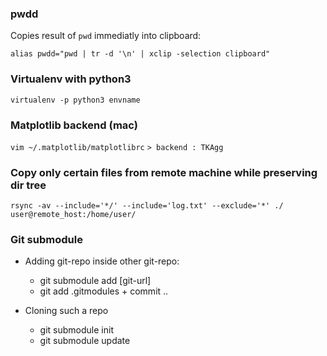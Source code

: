 ### pwdd
Copies result of ```pwd``` immediatly into clipboard:

```alias pwdd="pwd | tr -d '\n' | xclip -selection clipboard"```

### Virtualenv with python3

```virtualenv -p python3 envname``` 

### Matplotlib backend (mac)
```vim ~/.matplotlib/matplotlibrc```
```> backend : TKAgg```

### Copy only certain files from remote machine while preserving dir tree
```rsync -av --include='*/' --include='log.txt' --exclude='*' ./ user@remote_host:/home/user/```

### Git submodule
* Adding git-repo inside other git-repo:
  * git submodule add [git-url]
  * git add .gitmodules + commit ..
  
* Cloning such a repo
  * git submodule init
  * git submodule update
